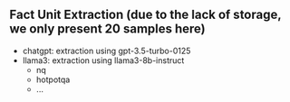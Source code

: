 ## Fact Unit Extraction (due to the lack of storage, we only present 20 samples here)
- chatgpt: extraction using gpt-3.5-turbo-0125
- llama3: extraction using llama3-8b-instruct
    - nq
    - hotpotqa
    - ...